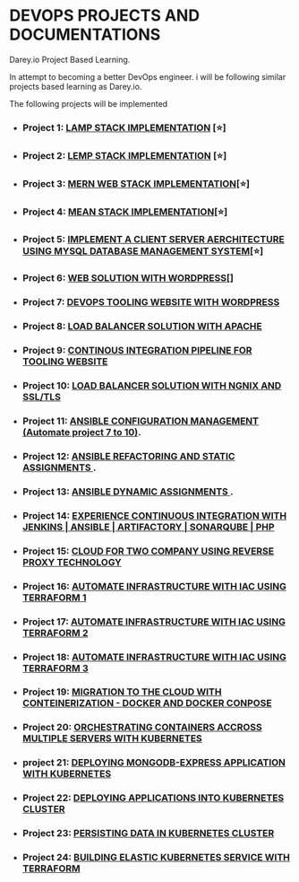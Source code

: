 # DEVOPS PROJECTS AND DOCUMENTATIONS
Darey.io Project Based Learning.

In attempt to becoming a better DevOps engineer. i will be following similar projects based learning as Darey.io.

The following projects will be implemented

- ### Project 1: [ LAMP STACK IMPLEMENTATION](./project-01/) [⭐]
- ### Project 2: [LEMP STACK IMPLEMENTATION](./project-02/) [⭐]
- ### Project 3: [MERN WEB STACK IMPLEMENTATION](./project-03/)[⭐]
- ### Project 4: [MEAN STACK IMPLEMENTATION](./project-04)[⭐]
- ### Project 5: [IMPLEMENT A CLIENT SERVER AERCHITECTURE USING MYSQL DATABASE MANAGEMENT SYSTEM](./project-05/)[⭐]
- ### Project 6: [ WEB SOLUTION WITH WORDPRESS](./project-06/)[]
- ### Project 7: [ DEVOPS TOOLING WEBSITE WITH WORDPRESS](./project-07/)
- ### Project 8: [ LOAD BALANCER SOLUTION WITH APACHE](./project-08)
- ### Project 9: [CONTINOUS INTEGRATION PIPELINE FOR TOOLING WEBSITE](./project-09)
- ### Project 10: [ LOAD BALANCER SOLUTION WITH NGNIX AND SSL/TLS](./project-10)
- ### Project 11: [ ANSIBLE CONFIGURATION MANAGEMENT (Automate project 7 to 10)](./project-11).
- ### Project 12: [ ANSIBLE REFACTORING AND STATIC ASSIGNMENTS ](./project-12).
- ### Project 13: [ ANSIBLE DYNAMIC ASSIGNMENTS ](./project-13).
- ### Project 14: [ EXPERIENCE CONTINUOUS INTEGRATION WITH JENKINS | ANSIBLE | ARTIFACTORY | SONARQUBE | PHP](./project-14)
- ### Project 15: [ CLOUD FOR TWO COMPANY USING REVERSE PROXY TECHNOLOGY ](./project-15)
- ### Project 16: [ AUTOMATE INFRASTRUCTURE WITH IAC USING TERRAFORM 1](./project-16)
- ### Project 17: [ AUTOMATE INFRASTRUCTURE WITH IAC USING TERRAFORM 2](./project-17)
- ### Project 18: [ AUTOMATE INFRASTRUCTURE WITH IAC USING TERRAFORM 3](./project-18)
- ### Project 19: [ MIGRATION TO THE CLOUD WITH CONTEINERIZATION  - DOCKER AND DOCKER CONPOSE](./project-19)
- ### Project 20: [ ORCHESTRATING CONTAINERS ACCROSS MULTIPLE SERVERS WITH KUBERNETES](./project-20)
- ### project 21: [ DEPLOYING MONGODB-EXPRESS APPLICATION WITH KUBERNETES](./project-21)
- ### Project 22: [ DEPLOYING APPLICATIONS INTO KUBERNETES CLUSTER](./project-22)
- ### Project 23: [PERSISTING DATA IN KUBERNETES CLUSTER](./project-23)
- ### Project 24: [ BUILDING ELASTIC KUBERNETES SERVICE WITH TERRAFORM](./project-24)
